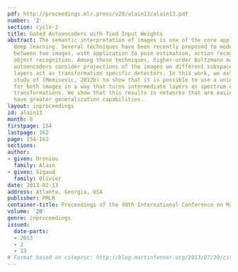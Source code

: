 ```yaml
---
pdf: http://proceedings.mlr.press/v28/alain13/alain13.pdf
number: '2'
section: cycle-2
title: Gated Autoencoders with Tied Input Weights
abstract: The semantic interpretation of images is one of the core applications of
  deep learning. Several techniques have been recently proposed to model the relation
  between two images, with application to pose estimation, action recognition or invariant
  object recognition. Among these techniques, higher-order Boltzmann machines or relational
  autoencoders consider projections of the images on different subspaces and intermediate
  layers act as transformation specific detectors. In this work, we extend the mathematical
  study of (Memisevic, 2012b) to show that it is possible to use a unique projection
  for both images in a way that turns intermediate layers as spectrum encoders of
  transformations. We show that this results in networks that are easier to tune and
  have greater generalization capabilities.
layout: inproceedings
id: alain13
month: 0
firstpage: 154
lastpage: 162
page: 154-162
sections: 
author:
- given: Droniou
  family: Alain
- given: Sigaud
  family: Olivier
date: 2013-02-13
address: Atlanta, Georgia, USA
publisher: PMLR
container-title: Proceedings of the 30th International Conference on Machine Learning
volume: '28'
genre: inproceedings
issued:
  date-parts:
  - 2013
  - 2
  - 13
# Format based on citeproc: http://blog.martinfenner.org/2013/07/30/citeproc-yaml-for-bibliographies/
---
```

